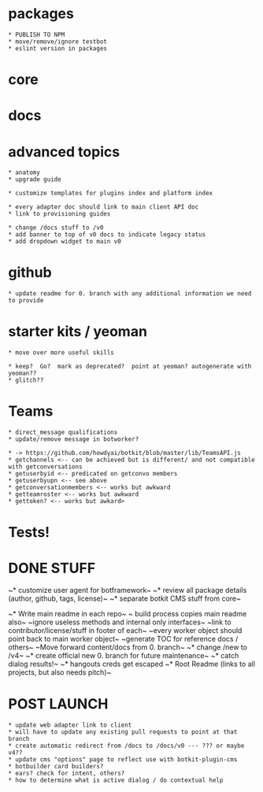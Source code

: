 # packages

    * PUBLISH TO NPM
    * move/remove/ignore testbot
    * eslint version in packages
    

# core


# docs


# advanced topics
    * anatomy
    * upgrade guide

    * customize templates for plugins index and platform index
    
    * every adapter doc should link to main client API doc
    * link to provisioning guides

    * change /docs stuff to /v0
    * add banner to top of v0 docs to indicate legacy status
    * add dropdown widget to main v0

# github

    * update readme for 0. branch with any additional information we need to provide

# starter kits / yeoman

    * move over more useful skills

    * keep?  Go?  mark as deprecated?  point at yeoman? autogenerate with yeoman??
    * glitch??

# Teams 

    * direct_message qualifications
    * update/remove message in botworker?

    * -> https://github.com/howdyai/botkit/blob/master/lib/TeamsAPI.js
    * getchannels <-- can be achieved but is different/ and not compatible with getconversations
    * getuserbyid <-- predicated on getconvo members
    * getuserbyupn <-- see above
    * getconversationmembers <-- works but awkward
    * getteamroster <-- works but awkward
    * gettoken? <-- works but awkard>


# Tests!


# DONE STUFF

~* customize user agent for botframework~
~* review all package details (author, github, tags, license)~
~* separate botkit CMS stuff from core~

~* Write main readme in each repo~
~ build process copies main readme also~
~ignore useless methods and internal only interfaces~
~link to contributor/license/stuff in footer of each~
~every worker object should point back to main worker object~
~generate TOC for reference docs / others~
~Move forward content/docs from 0. branch~
~* change /new to /v4~
~* create official new 0. branch for future maintenance~
~* catch dialog results!~
~* hangouts creds get escaped
~* Root Readme (links to all projects, but also needs pitch)~


# POST LAUNCH

    * update web adapter link to client
    * will have to update any existing pull requests to point at that branch
    * create automatic redirect from /docs to /docs/v0 --- ??? or maybe v4??
    * update cms "options" page to reflect use with botkit-plugin-cms
    * botbuilder card builders?
    * ears? check for intent, others?
    * how to determine what is active dialog / do contextual help